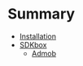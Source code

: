 # Summary

* [Installation](README.md)
* [SDKbox](chapter/README.md)
   * [Admob](chapter/test.md)

